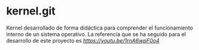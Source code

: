 # kernel.git

Kernel desarrollado de forma didáctica para comprender el funcionamiento interno de un sistema operativo.
La referencia que se ha seguido para el desarrollo de este proyecto es *https://youtu.be/1rnA6wpF0o4*


